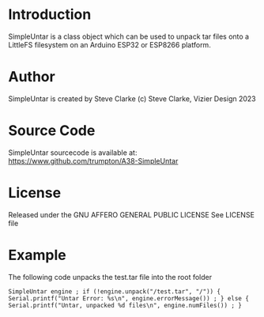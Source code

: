 # Introduction

SimpleUntar is a class object which can be used to unpack tar files onto a
LittleFS filesystem on an Arduino ESP32 or ESP8266 platform.

# Author

SimpleUntar is created by Steve Clarke
(c) Steve Clarke, Vizier Design 2023

# Source Code

SimpleUntar sourcecode is available at: https://www.github.com/trumpton/A38-SimpleUntar

# License

Released under the GNU AFFERO GENERAL PUBLIC LICENSE
See LICENSE file

# Example

The following code unpacks the test.tar file into the root folder

`
SimpleUntar engine ;
if (!engine.unpack("/test.tar", "/")) {
  Serial.printf("Untar Error: %s\n", engine.errorMessage()) ;
} else {
  Serial.printf("Untar, unpacked %d files\n", engine.numFiles()) ;
}
`
